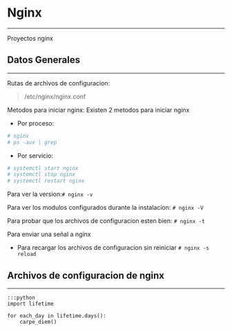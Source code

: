 # Nginx
---
Proyectos nginx

## Datos Generales
---

Rutas de archivos de configuracion: 
> /etc/nginx/nginx.conf

Metodos para iniciar nginx:
Existen 2 metodos para iniciar nginx

* Por proceso:
```sh 
# nginx 
# ps -aux | grep
```
* Por servicio: 
```sh  
# systemctl start nginx
# systemctl stop nginx
# systemctl restart nginx
```

Para ver la version:` # nginx -v `

Para ver los modulos configurados durante la instalacion: ` # nginx -V `

Para probar que los archivos de configuracion esten bien: ` # nginx -t `
    
Para enviar una señal a nginx
  * Para recargar los archivos de configuracion sin reiniciar ` # nginx -s reload `

## Archivos de configuracion de nginx
---

    :::python
    import lifetime
    
    for each_day in lifetime.days():
        carpe_diem()

